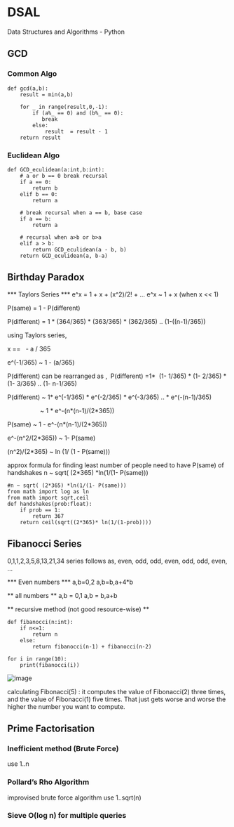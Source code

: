 # DSAL
Data Structures and Algorithms - Python
## GCD
### Common Algo

```
def gcd(a,b):
    result = min(a,b)

    for _ in range(result,0,-1):
        if (a%_ == 0) and (b%_ == 0):
           break
        else:
            result  = result - 1
    return result
```
            
### Euclidean Algo
```
def GCD_eculidean(a:int,b:int):
    # a or b == 0 break recursal
    if a == 0:
        return b
    elif b == 0:
        return a
    
    # break recursal when a == b, base case
    if a == b:
        return a
    
    # recursal when a>b or b>a
    elif a > b:
        return GCD_eculidean(a - b, b)
    return GCD_eculidean(a, b-a)
```
## Birthday Paradox
*** Taylors Series ***
e^x = 1 + x + (x^2)/2! + ...
e^x ~ 1 + x (when x << 1)

P(same) = 1 - P(different)

P(different) = 1 * (364/365) * (363/365) * (362/365) .. (1-((n-1)/365))

using Taylors series,

x ==   - a / 365

e^(-1/365) ~ 1 - (a/365)

P(different) can be rearranged as ,  P(different) =1*  (1- 1/365) * (1- 2/365) * (1- 3/365) .. (1- n-1/365)

P(different) ~ 1* e^(-1/365) * e^(-2/365) * e^(-3/365) .. * e^(-(n-1)/365)

                   ~ 1 * e^-(n*(n-1)/(2*365))

P(same) ~ 1 - e^-(n*(n-1)/(2*365))

e^-(n^2/(2*365)) ~ 1- P(same)

(n^2)/(2*365) ~ ln (1/ (1 - P(same))) 

approx formula for finding least number of people need to have  P(same) of handshakes
n ~ sqrt( (2*365) *ln(1/(1- P(same)))

```
#n ~ sqrt( (2*365) *ln(1/(1- P(same)))
from math import log as ln
from math import sqrt,ceil
def handshakes(prob:float):
    if prob == 1:
        return 367
    return ceil(sqrt((2*365)* ln(1/(1-prob))))

```

## Fibanocci Series
0,1,1,2,3,5,8,13,21,34
series follows as, even, odd, odd, even, odd, odd, even, ...

*** Even numbers ***
a,b=0,2
a,b=b,a+4*b

** all numbers **
a,b = 0,1
a,b = b,a+b

** recursive method (not good resource-wise) **
```
def fibanocci(n:int):
    if n<=1:
        return n
    else:
        return fibanocci(n-1) + fibanocci(n-2)

for i in range(10):
    print(fibanocci(i))

```

![image](https://github.com/Vipinkthomas/DSAL/assets/63467577/88d30964-f4b1-4cfd-811f-d4ed9e203f70)

calculating Fibonacci(5) : 
it computes the value of Fibonacci(2) three times, and the value of Fibonacci(1) five times. That just gets worse and worse the higher the number you want to compute.

## Prime Factorisation
### Inefficient method (Brute Force)
use 1..n 
### Pollard’s Rho Algorithm
improvised brute force algorithm 
use 1..sqrt(n)

### Sieve O(log n) for multiple queries
